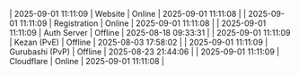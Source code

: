 | 2025-09-01 11:11:09 | Website | Online | 2025-09-01 11:11:08 |
| 2025-09-01 11:11:09 | Registration | Online | 2025-09-01 11:11:08 |
| 2025-09-01 11:11:09 | Auth Server | Offline | 2025-08-18 09:33:31 |
| 2025-09-01 11:11:09 | Kezan (PvE) | Offline | 2025-08-03 17:58:02 |
| 2025-09-01 11:11:09 | Gurubashi (PvP) | Offline | 2025-08-23 21:44:06 |
| 2025-09-01 11:11:09 | Cloudflare | Online | 2025-09-01 11:11:08 |
